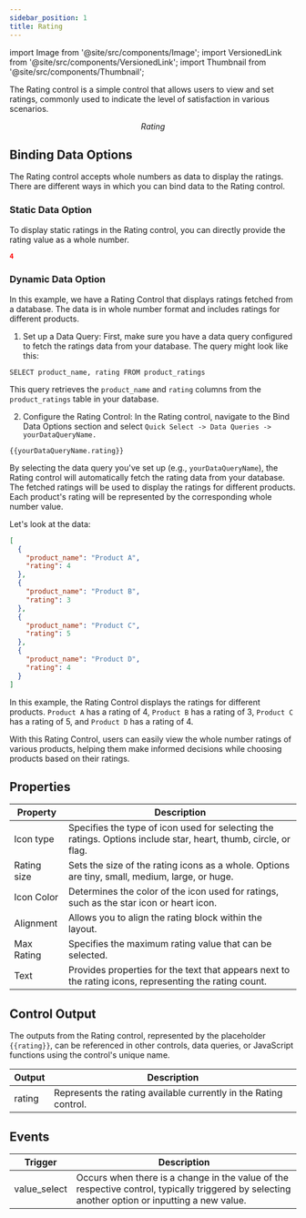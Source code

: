 ```yaml
---
sidebar_position: 1
title: Rating
---
```


import Image from '@site/src/components/Image';
import VersionedLink from '@site/src/components/VersionedLink';
import Thumbnail from '@site/src/components/Thumbnail';

The Rating control is a simple control that allows users to view and set ratings, commonly used to indicate the level of satisfaction in various scenarios.


<figure>
  <Thumbnail src="/img/reference/controls/rating/preview.jpeg" alt="Rating" />
  <figcaption align = "center"><i>Rating</i></figcaption>
</figure>

## Binding Data Options

The Rating control accepts whole numbers as data to display the ratings. There are different ways in which you can bind data to the Rating control.

### Static Data Option

To display static ratings in the Rating control, you can directly provide the rating value as a whole number.

```json
4
```

### Dynamic Data Option

In this example, we have a Rating Control that displays ratings fetched from a database. The data is in whole number format and includes ratings for different products.

1. Set up a Data Query:
First, make sure you have a data query configured to fetch the ratings data from your database. The query might look like this:

```
SELECT product_name, rating FROM product_ratings
```

This query retrieves the `product_name` and `rating` columns from the `product_ratings` table in your database.

2. Configure the Rating Control:
In the Rating control, navigate to the Bind Data Options section and select `Quick Select -> Data Queries -> yourDataQueryName.`

```
{{yourDataQueryName.rating}}
```

By selecting the data query you've set up (e.g., `yourDataQueryName`), the Rating control will automatically fetch the rating data from your database. The fetched ratings will be used to display the ratings for different products. Each product's rating will be represented by the corresponding whole number value.

Let's look at the data:

```json
[
  {
    "product_name": "Product A",
    "rating": 4
  },
  {
    "product_name": "Product B",
    "rating": 3
  },
  {
    "product_name": "Product C",
    "rating": 5
  },
  {
    "product_name": "Product D",
    "rating": 4
  }
]
```

In this example, the Rating Control displays the ratings for different products. `Product A` has a rating of 4, `Product B` has a rating of 3, `Product C` has a rating of 5, and `Product D` has a rating of 4.

With this Rating Control, users can easily view the whole number ratings of various products, helping them make informed decisions while choosing products based on their ratings.

## Properties


| Property        | Description                                                                                                               |
|-----------------|---------------------------------------------------------------------------------------------------------------------------|
| Icon type       | Specifies the type of icon used for selecting the ratings. Options include star, heart, thumb, circle, or flag.           |
| Rating size     | Sets the size of the rating icons as a whole. Options are tiny, small, medium, large, or huge.                            |
| Icon Color      | Determines the color of the icon used for ratings, such as the star icon or heart icon.                                  |
| Alignment       | Allows you to align the rating block within the layout.                                                                   |
| Max Rating      | Specifies the maximum rating value that can be selected.                                                                 |
| Text            | Provides properties for the text that appears next to the rating icons, representing the rating count.                   |


## Control Output

The outputs from the Rating control, represented by the placeholder `{{rating}}`, can be referenced in other controls, data queries, or JavaScript functions using the control's unique name.

| Output       | Description                                                                                                  |
|--------------|--------------------------------------------------------------------------------------------------------------|
| rating    | Represents the rating available currently in the Rating control.                        |

## Events


| Trigger     | Description                                                                                                                              |
|--------------|------------------------------------------------------------------------------------------------------------------------------------------|
| value_select | Occurs when there is a change in the value of the respective control, typically triggered by selecting another option or inputting a new value. |
